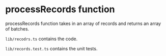 # processRecords function

processRecords function takes in an array of records and returns an array of batches.

`lib/recodrs.ts` contains the code.

`lib/records.test.ts` contains the unit tests.